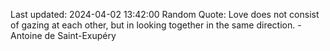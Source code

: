 Last updated: 2024-04-02 13:42:00
Random Quote: Love does not consist of gazing at each other, but in looking together in the same direction. - Antoine de Saint-Exupéry